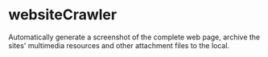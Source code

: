 # websiteCrawler
Automatically generate a screenshot of the complete web page, archive the sites' multimedia resources and other attachment files to the local.
